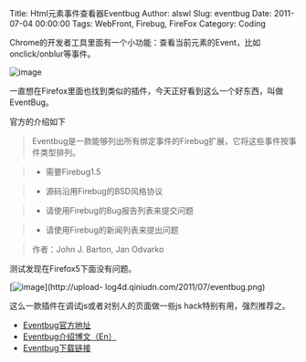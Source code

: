 Title: Html元素事件查看器Eventbug
Author: alswl
Slug: eventbug
Date: 2011-07-04 00:00:00
Tags: WebFront, Firebug, FireFox
Category: Coding

Chrome的开发者工具里面有一个小功能：查看当前元素的Event，比如onclick/onblur等事件。

![image](http://77g0h6.com1.z0.glb.clouddn.com/2011/07/chrome_event.png)

一直想在Firefox里面也找到类似的插件，今天正好看到这么一个好东西，叫做EventBug。

官方的介绍如下

> Eventbug是一款能够列出所有绑定事件的Firebug扩展，它将这些事件按事件类型排列。

>

>   * 需要Firebug1.5

>   * 源码沿用Firebug的BSD风格协议

>   * 请使用Firebug的Bug报告列表来提交问题

>   * 请使用Firebug的新闻列表来提出问题

>

> 作者：John J. Barton, Jan Odvarko

测试发现在Firefox5下面没有问题。

[![image](http://77g0h6.com1.z0.glb.clouddn.com/2011/07/eventbug.png)](http://upload-
log4d.qiniudn.com/2011/07/eventbug.png)

这么一款插件在调试js或者对别人的页面做一些js hack特别有用，强烈推荐之。

  * [Eventbug官方地址](http://getfirebug.com/wiki/index.php/Firebug_Extensions#Eventbug)
  * [Eventbug介绍博文（En）](http://www.softwareishard.com/blog/firebug/eventbug-alpha-released/)
  * [Eventbug下载链接](http://getfirebug.com/releases/eventbug/)

